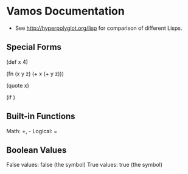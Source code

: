 Vamos Documentation
===================

* See http://hyperpolyglot.org/lisp for comparison of different Lisps.

Special Forms
-------------

(def x 4)

(fn (x y z) (+ x (+ y z)))

(quote x)

(if <BOOL> <THEN> <ELSE>)

Built-in Functions
------------------

Math: +, -
Logical: =

Boolean Values
--------------

False values: false (the symbol)
True values: true (the symbol)
